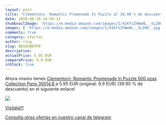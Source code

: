 ```yaml
---
layout: post
title: 'Clementoni- Romantic Promenade In Puzzle al 39.90 % de descuento'
date: 2020-08-29 14:59:12
thumbnailImage: 'https://m.media-amazon.com/images/I/41KfsZhWwHL._SL200_.jpg'
images: [ 'https://m.media-amazon.com/images/I/41KfsZhWwHL._SL200_.jpg' ]
comments: true
category: ofertas
author: ring
slug: B010VBDYP0
description:
actualPrice: 5.95 EUR
comparePrice: 9.9 EUR
inStock: true
---
```


Ahora mismo tienes [Clementoni- Romantic Promenade In Puzzle 500 pzas Collection Paris  35014.8 ](https://www.amazon.com/dp/B010VBDYP0/?tag=redken08-20) a 5.95 EUR (original: 9.9 EUR) (39.90 %  de descuento) en el siguiente enlace!

[![](https://m.media-amazon.com/images/I/41KfsZhWwHL._SL200_.jpg)](https://www.amazon.com/dp/B010VBDYP0/?tag=redken08-20)

[Visítala!!!](https://www.amazon.com/dp/B010VBDYP0/?tag=redken08-20)

[Consulta otras ofertas en nuestro canal de telegram](https://t.me/s/ofertas25)
